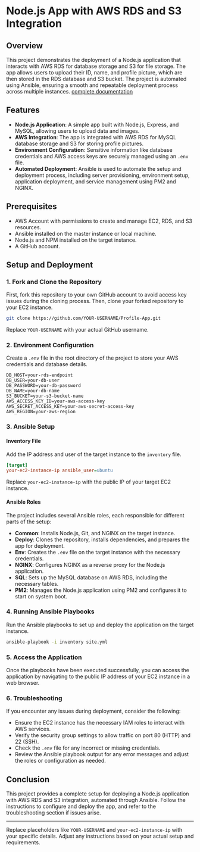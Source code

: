 # Node.js App with AWS RDS and S3 Integration

## Overview

This project demonstrates the deployment of a Node.js application that interacts with AWS RDS for database storage and S3 for file storage. The app allows users to upload their ID, name, and profile picture, which are then stored in the RDS database and S3 bucket. The project is automated using Ansible, ensuring a smooth and repeatable deployment process across multiple instances.
[complete documentation](./blob/main/Deploying_Nodejs_App_on_AWS_EC2_Ubuntu_Instance_using_ansible.pdf)
## Features

- **Node.js Application**: A simple app built with Node.js, Express, and MySQL, allowing users to upload data and images.
- **AWS Integration**: The app is integrated with AWS RDS for MySQL database storage and S3 for storing profile pictures.
- **Environment Configuration**: Sensitive information like database credentials and AWS access keys are securely managed using an `.env` file.
- **Automated Deployment**: Ansible is used to automate the setup and deployment process, including server provisioning, environment setup, application deployment, and service management using PM2 and NGINX.

## Prerequisites

- AWS Account with permissions to create and manage EC2, RDS, and S3 resources.
- Ansible installed on the master instance or local machine.
- Node.js and NPM installed on the target instance.
- A GitHub account.

## Setup and Deployment

### 1. Fork and Clone the Repository

First, fork this repository to your own GitHub account to avoid access key issues during the cloning process. Then, clone your forked repository to your EC2 instance.

```bash
git clone https://github.com/YOUR-USERNAME/Profile-App.git
```

Replace `YOUR-USERNAME` with your actual GitHub username.

### 2. Environment Configuration

Create a `.env` file in the root directory of the project to store your AWS credentials and database details.

```env
DB_HOST=your-rds-endpoint
DB_USER=your-db-user
DB_PASSWORD=your-db-password
DB_NAME=your-db-name
S3_BUCKET=your-s3-bucket-name
AWS_ACCESS_KEY_ID=your-aws-access-key
AWS_SECRET_ACCESS_KEY=your-aws-secret-access-key
AWS_REGION=your-aws-region
```

### 3. Ansible Setup

#### Inventory File

Add the IP address and user of the target instance to the `inventory` file.

```ini
[target]
your-ec2-instance-ip ansible_user=ubuntu
```

Replace `your-ec2-instance-ip` with the public IP of your target EC2 instance.

#### Ansible Roles

The project includes several Ansible roles, each responsible for different parts of the setup:

- **Common**: Installs Node.js, Git, and NGINX on the target instance.
- **Deploy**: Clones the repository, installs dependencies, and prepares the app for deployment.
- **Env**: Creates the `.env` file on the target instance with the necessary credentials.
- **NGINX**: Configures NGINX as a reverse proxy for the Node.js application.
- **SQL**: Sets up the MySQL database on AWS RDS, including the necessary tables.
- **PM2**: Manages the Node.js application using PM2 and configures it to start on system boot.

### 4. Running Ansible Playbooks

Run the Ansible playbooks to set up and deploy the application on the target instance.

```bash
ansible-playbook -i inventory site.yml
```

### 5. Access the Application

Once the playbooks have been executed successfully, you can access the application by navigating to the public IP address of your EC2 instance in a web browser.

### 6. Troubleshooting

If you encounter any issues during deployment, consider the following:

- Ensure the EC2 instance has the necessary IAM roles to interact with AWS services.
- Verify the security group settings to allow traffic on port 80 (HTTP) and 22 (SSH).
- Check the `.env` file for any incorrect or missing credentials.
- Review the Ansible playbook output for any error messages and adjust the roles or configuration as needed.

## Conclusion

This project provides a complete setup for deploying a Node.js application with AWS RDS and S3 integration, automated through Ansible. Follow the instructions to configure and deploy the app, and refer to the troubleshooting section if issues arise.

---

Replace placeholders like `YOUR-USERNAME` and `your-ec2-instance-ip` with your specific details. Adjust any instructions based on your actual setup and requirements.
